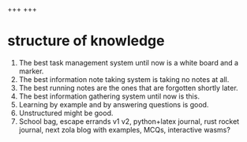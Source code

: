+++
+++

# structure of knowledge

1. The best task management system until now is a white board and a marker.
1. The best information note taking system is taking no notes at all.
1. The best running notes are the ones that are forgotten shortly later.
1. The best information gathering system until now is this.
1. Learning by example and by answering questions is good.
1. Unstructured might be good.
1. School bag, escape errands v1 v2, python+latex journal, rust rocket journal, next zola blog with examples, MCQs, interactive wasms?
